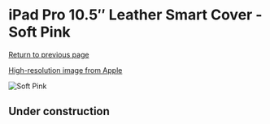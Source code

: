 # iPad Pro 10.5″ Leather Smart Cover - Soft Pink

[Return to previous page](/ipad_pro105)

[High-resolution image from Apple](https://store.storeimages.cdn-apple.com/8756/as-images.apple.com/is/MRFK2?wid=4500&hei=4500&fmt=png)

<div style="width: 512px"><img src="/almost_uncompressed/MRFK2.webp" alt="Soft Pink"></div>

## Under construction
